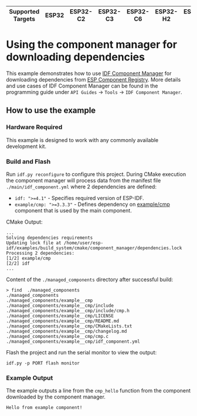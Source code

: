 | Supported Targets | ESP32 | ESP32-C2 | ESP32-C3 | ESP32-C6 | ESP32-H2 | ESP32-P4 | ESP32-S2 | ESP32-S3 |
| ----------------- | ----- | -------- | -------- | -------- | -------- | -------- | -------- | -------- |

# Using the component manager for downloading dependencies

This example demonstrates how to use [IDF Component Manager](https://pypi.org/project/idf-component-manager/) for downloading dependencies from [ESP Component Registry](https://components.espressif.com). More details and use cases of IDF Component Manager can be found in the programming guide under `API Guides` -> `Tools` -> `IDF Component Manager`.

## How to use the example
### Hardware Required

This example is designed to work with any commonly available development kit.

### Build and Flash

Run `idf.py reconfigure` to configure this project. During CMake execution the component manager will process data from the manifest file `./main/idf_component.yml` where 2 dependencies are defined:

- `idf: ">=4.1"` - Specifies required version of ESP-IDF.
- `example/cmp: ">=3.3.3"` - Defines dependency on [example/cmp](https://components.espressif.com/component/example/cmp) component that is used by the main component.

CMake Output:
```
...
Solving dependencies requirements
Updating lock file at /home/user/esp-idf/examples/build_system/cmake/component_manager/dependencies.lock
Processing 2 dependencies:
[1/2] example/cmp
[2/2] idf
...
```

Content of the `./managed_components` directory after successful build:
```
> find  ./managed_components
./managed_components
./managed_components/example__cmp
./managed_components/example__cmp/include
./managed_components/example__cmp/include/cmp.h
./managed_components/example__cmp/LICENSE
./managed_components/example__cmp/README.md
./managed_components/example__cmp/CMakeLists.txt
./managed_components/example__cmp/changelog.md
./managed_components/example__cmp/cmp.c
./managed_components/example__cmp/idf_component.yml
```

Flash the project and run the serial monitor to view the output:

```
idf.py -p PORT flash monitor
```

### Example Output

The example outputs a line from the `cmp_hello` function from the component downloaded by the component manager.

```
Hello from example component!
```
